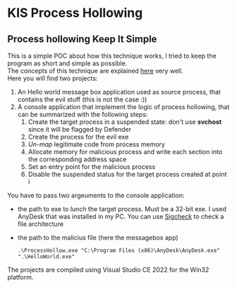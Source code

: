 # KIS Process Hollowing
## Process hollowing Keep It Simple
This is a simple POC about how this technique works, I tried to keep the program as short and simple as possible. <br>
The concepts of this technique are explained [here](https://github.com/m0n0ph1/Process-Hollowing) very well.<br>
Here you will find two projects:
1. An Hello world message box application used as source process, that contains the evil stuff (this is not the case :))
2. A console application that implement the logic of process hollowing, that can be summarized with the following steps:
    1. Create the target process in a suspended state: don't use <b>svchost</b> since it will be flagged by Defender
    2. Create the process for the evil exe
    3. <i>Un-map</i> legitimate code from process memory
    4. Allocate memory for malicious process and write each section into the corresponding address space
    5. Set an entry point for the malicious process
    6. Disable the suspended status for the target process created at point i

You have to pass two argeuments to the console application:
- the path to exe to lunch the target process. Must be a 32-bit exe. I used AnyDesk that was installed in my PC. You can use [Sigcheck](https://learn.microsoft.com/it-it/sysinternals/downloads/sigcheck) to check a file architecture
- the path to the malicius file (here the messagebox app)

      .\ProcessHollow.exe "C:\Program Files (x86)\AnyDesk\AnyDesk.exe" ".\HelloWorld.exe"

The projects are compiled using Visual Studio CE 2022 for the Win32 platform.

  

